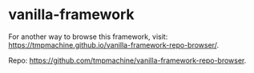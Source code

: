 # vanilla-framework

For another way to browse this framework, visit: https://tmpmachine.github.io/vanilla-framework-repo-browser/.

Repo: https://github.com/tmpmachine/vanilla-framework-repo-browser.
